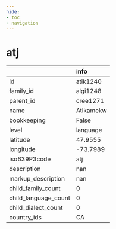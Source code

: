 ```yaml
---
hide:
- toc
- navigation
---
```

# atj
|                      | info      |
|:---------------------|:----------|
| id                   | atik1240  |
| family_id            | algi1248  |
| parent_id            | cree1271  |
| name                 | Atikamekw |
| bookkeeping          | False     |
| level                | language  |
| latitude             | 47.9555   |
| longitude            | -73.7989  |
| iso639P3code         | atj       |
| description          | nan       |
| markup_description   | nan       |
| child_family_count   | 0         |
| child_language_count | 0         |
| child_dialect_count  | 0         |
| country_ids          | CA        |